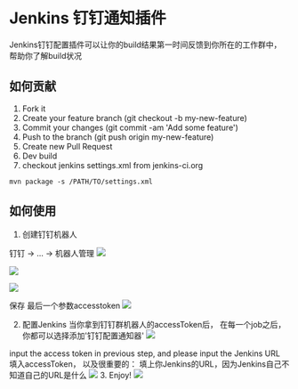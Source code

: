 # Jenkins 钉钉通知插件 
Jenkins钉钉配置插件可以让你的build结果第一时间反馈到你所在的工作群中， 帮助你了解build状况

## 如何贡献 
1. Fork it
2. Create your feature branch (git checkout -b my-new-feature)
3. Commit your changes (git commit -am 'Add some feature')
4. Push to the branch (git push origin my-new-feature)
5. Create new Pull Request
6. Dev build
7. checkout jenkins settings.xml from jenkins-ci.org
```
mvn package -s /PATH/TO/settings.xml 
```


## 如何使用 
1. 创建钉钉机器人 

钉钉 -> ... -> 机器人管理 
![](https://github.com/jenkinsci/dingding-notifications-plugin/blob/master/static/entry.png?raw=true)

![](https://github.com/jenkinsci/dingding-notifications-plugin/blob/master/static/robot.png?raw=true)

![](https://github.com/jenkinsci/dingding-notifications-plugin/blob/master/static/create_robot.png?raw=true)

保存 最后一个参数accesstoken
![](https://github.com/jenkinsci/dingding-notifications-plugin/blob/master/static/token.png?raw=true)

2. 配置Jenkins 
当你拿到钉钉群机器人的accessToken后， 在每一个job之后，你都可以选择添加'钉钉配置通知器'
![](https://github.com/jenkinsci/dingding-notifications-plugin/blob/master/static/config_post_step.png?raw=true)

input the access token in previous step, and please input the Jenkins URL
填入accessToken， 以及很重要的： 填上你Jenkins的URL，因为Jenkins自己不知道自己的URL是什么
![](https://github.com/jenkinsci/dingding-notifications-plugin/blob/master/static/config.png?raw=true)
3. Enjoy!
![](https://github.com/jenkinsci/dingding-notifications-plugin/blob/master/static/result.png?raw=true)

